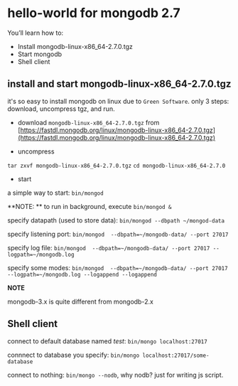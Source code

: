 # hello-world for mongodb 2.7

You’ll learn how to:

* Install mongodb-linux-x86_64-2.7.0.tgz
* Start mongodb
* Shell client


## install and start mongodb-linux-x86_64-2.7.0.tgz

it's so easy to install mongodb on linux due to `Green Software`. only 3 steps: download, uncompress tgz, and run.

* download ``mongodb-linux-x86_64-2.7.0.tgz`` from [https://fastdl.mongodb.org/linux/mongodb-linux-x86_64-2.7.0.tgz](https://fastdl.mongodb.org/linux/mongodb-linux-x86_64-2.7.0.tgz)

* uncompress

``tar zxvf mongodb-linux-x86_64-2.7.0.tgz``
``cd mongodb-linux-x86_64-2.7.0``

* start

a simple way to start:  ``bin/mongod``

**NOTE: **  to run in background, execute ``bin/mongod &`` 

specify datapath (used to store data):  ``bin/mongod --dbpath ~/mongod-data``

specify listening port: ``bin/mongod  --dbpath=~/mongodb-data/ --port 27017``

specify log file: ``bin/mongod  --dbpath=~/mongodb-data/ --port 27017 --logpath=~/mongodb.log``

specify some modes: ``bin/mongod  --dbpath=~/mongodb-data/ --port 27017 --logpath=~/mongodb.log --logappend --logappend``
  
**NOTE**

mongodb-3.x is quite different from mongodb-2.x

## Shell client

connect to default database named *test*:  ``bin/mongo localhost:27017``

connnect to database you specify: ``bin/mongo localhost:27017/some-database``

connect to nothing: ``bin/mongo --nodb``, why nodb? just for writing js script.



